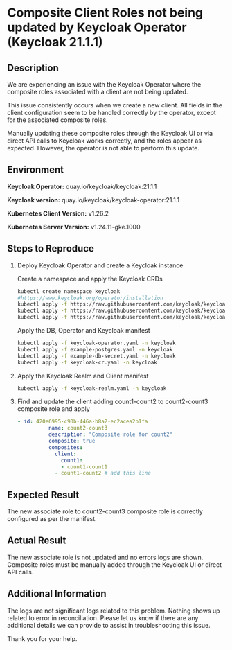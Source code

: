 # Composite Client Roles not being updated by Keycloak Operator (Keycloak 21.1.1)

## **Description**

We are experiencing an issue with the Keycloak Operator where the composite roles associated with a client are not being updated.

This issue consistently occurs when we create a new client. All fields in the client configuration seem to be handled correctly by the operator, except for the associated composite roles.

Manually updating these composite roles through the Keycloak UI or via direct API calls to Keycloak works correctly, and the roles appear as expected. However, the operator is not able to perform this update.

## **Environment**

**Keycloak Operator:** quay.io/keycloak/keycloak:21.1.1

**Keycloak version:** quay.io/keycloak/keycloak-operator:21.1.1

**Kubernetes Client Version:** v1.26.2

**Kubernetes Server Version:** v1.24.11-gke.1000

## **Steps to Reproduce**

1. Deploy Keycloak Operator and create a Keycloak instance
    
    Create a namespace and apply the Keycloak CRDs
    
    ```bash
    kubectl create namespace keycloak
    #https://www.keycloak.org/operator/installation
    kubectl apply -f https://raw.githubusercontent.com/keycloak/keycloak-k8s-resources/21.1.1/kubernetes/keycloaks.k8s.keycloak.org-v1.yml
    kubectl apply -f https://raw.githubusercontent.com/keycloak/keycloak-k8s-resources/21.1.1/kubernetes/keycloakrealmimports.k8s.keycloak.org-v1.yml
    kubectl apply -f https://raw.githubusercontent.com/keycloak/keycloak-k8s-resources/21.1.1/kubernetes/kubernetes.yml
    ```
    
    Apply the DB, Operator and Keycloak manifest
    
    ```bash
    kubectl apply -f keycloak-operator.yaml -n keycloak
    kubectl apply -f example-postgres.yaml -n keycloak
    kubectl apply -f example-db-secret.yaml -n keycloak
    kubectl apply -f keycloak-cr.yaml -n keycloak
    ```
    
2. Apply the Keycloak Realm and Client manifest
    
    ```bash
    kubectl apply -f keycloak-realm.yaml -n keycloak
    ```
    
3. Find and update the client adding count1-count2 to count2-count3 composite role and apply
    
    ```yaml
    - id: 420e6995-c90b-446a-b8a2-ec2acea2b1fa
              name: count2-count3
              description: "Composite role for count2"
              composite: true
              composites:
                client:
                  count1:
                  - count1-count1
    		    - count1-count2 # add this line
    ```
    

## **Expected Result**

The new associate role to count2-count3 composite role is correctly configured as per the manifest.

## **Actual Result**

The new associate role is not updated and no errors logs are shown. Composite roles must be manually added through the Keycloak UI or direct API calls.

## **Additional Information**

The logs are not significant logs related to this problem. Nothing shows up related to error in reconciliation. Please let us know if there are any additional details we can provide to assist in troubleshooting this issue.

Thank you for your help.
